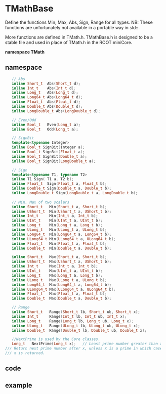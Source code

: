 <!-- TMathBase.md --- 
;; 
;; Description: 
;; Author: Hongyi Wu(吴鸿毅)
;; Email: wuhongyi@qq.com 
;; Created: 日 11月 27 21:31:45 2016 (+0800)
;; Last-Updated: 日 11月 27 21:37:00 2016 (+0800)
;;           By: Hongyi Wu(吴鸿毅)
;;     Update #: 1
;; URL: http://wuhongyi.cn -->

# TMathBase

Define the functions Min, Max, Abs, Sign, Range for all types.
NB: These functions are unfortunately not available in a portable
way in std::.

More functions are defined in TMath.h. TMathBase.h is designed to be
a stable file and used in place of TMath.h in the ROOT miniCore.

**namespace TMath**

## namespace

```cpp
   // Abs
   inline Short_t  Abs(Short_t d);
   inline Int_t    Abs(Int_t d);
   inline Long_t   Abs(Long_t d);
   inline Long64_t Abs(Long64_t d);
   inline Float_t  Abs(Float_t d);
   inline Double_t Abs(Double_t d);
   inline LongDouble_t Abs(LongDouble_t d);

   // Even/Odd
   inline Bool_t   Even(Long_t a);
   inline Bool_t   Odd(Long_t a);

   // SignBit
   template<typename Integer>
   inline Bool_t SignBit(Integer a);
   inline Bool_t SignBit(Float_t a);
   inline Bool_t SignBit(Double_t a);
   inline Bool_t SignBit(LongDouble_t a);

   // Sign
   template<typename T1, typename T2>
   inline T1 Sign( T1 a, T2 b);
   inline Float_t  Sign(Float_t a, Float_t b);
   inline Double_t Sign(Double_t a, Double_t b);
   inline LongDouble_t Sign(LongDouble_t a, LongDouble_t b);
   
   // Min, Max of two scalars
   inline Short_t   Min(Short_t a, Short_t b);
   inline UShort_t  Min(UShort_t a, UShort_t b);
   inline Int_t     Min(Int_t a, Int_t b);
   inline UInt_t    Min(UInt_t a, UInt_t b);
   inline Long_t    Min(Long_t a, Long_t b);
   inline ULong_t   Min(ULong_t a, ULong_t b);
   inline Long64_t  Min(Long64_t a, Long64_t b);
   inline ULong64_t Min(ULong64_t a, ULong64_t b);
   inline Float_t   Min(Float_t a, Float_t b);
   inline Double_t  Min(Double_t a, Double_t b);

   inline Short_t   Max(Short_t a, Short_t b);
   inline UShort_t  Max(UShort_t a, UShort_t b);
   inline Int_t     Max(Int_t a, Int_t b);
   inline UInt_t    Max(UInt_t a, UInt_t b);
   inline Long_t    Max(Long_t a, Long_t b);
   inline ULong_t   Max(ULong_t a, ULong_t b);
   inline Long64_t  Max(Long64_t a, Long64_t b);
   inline ULong64_t Max(ULong64_t a, ULong64_t b);
   inline Float_t   Max(Float_t a, Float_t b);
   inline Double_t  Max(Double_t a, Double_t b);

   // Range
   inline Short_t   Range(Short_t lb, Short_t ub, Short_t x);
   inline Int_t     Range(Int_t lb, Int_t ub, Int_t x);
   inline Long_t    Range(Long_t lb, Long_t ub, Long_t x);
   inline ULong_t   Range(ULong_t lb, ULong_t ub, ULong_t x);
   inline Double_t  Range(Double_t lb, Double_t ub, Double_t x);

   //NextPrime is used by the Core classes.
   Long_t   NextPrime(Long_t x);   // Least prime number greater than x
/// Return next prime number after x, unless x is a prime in which case
/// x is returned.   
```

## code


## example




<!-- TMathBase.md ends here -->
